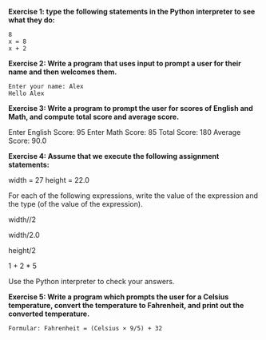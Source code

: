 <b>Exercise 1: type the following statements in the Python interpreter to see what they do:</b>

    8
    x = 8
    x + 2

<b>Exercise 2: Write a program that uses input to prompt a user for their name and then welcomes them.</b>

    Enter your name: Alex
    Hello Alex

<b>Exercise 3: Write a program to prompt the user for scores of English and Math, and compute total score and average score.</b>

Enter English Score: 95
Enter Math Score: 85
Total Score: 180
Average Score: 90.0


<b>Exercise 4: Assume that we execute the following assignment statements:</b>

width = 27
height = 22.0

For each of the following expressions, write the value of the expression and the type (of the value of the expression).

width//2

width/2.0

height/2

1 + 2 * 5

Use the Python interpreter to check your answers.

<b>Exercise 5: Write a program which prompts the user for a Celsius temperature, convert the temperature to Fahrenheit, and print out the converted temperature.</b>

    Formular: Fahrenheit = (Celsius × 9/5) + 32 



